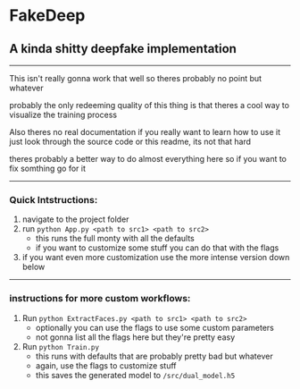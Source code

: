 # FakeDeep
## A kinda shitty deepfake implementation
***
This isn't really gonna work that well so theres probably no point but whatever

probably the only redeeming quality of this thing is that theres a cool way to visualize the training process

Also theres no real documentation
if you really want to learn how to use it just look through the source code or this readme, its not that hard

theres probably a better way to do almost everything here so if you want to fix somthing go for it
***

### Quick Intstructions:
1. navigate to the project folder
2. run ```python App.py <path to src1> <path to src2>```
	* this runs the full monty with all the defaults
	* if you want to customize some stuff you can do that with the flags
3. if you want even more customization use the more intense version down below

***
### instructions for more custom workflows:
1. Run ```python ExtractFaces.py <path to src1> <path to src2>```
	* optionally you can use the flags to use some custom parameters
	* not gonna list all the flags here but they're pretty easy
2. Run ```python Train.py```
	* this runs with defaults that are probably pretty bad but whatever
	* again, use the flags to customize stuff
	* this saves the generated model to ```/src/dual_model.h5```
